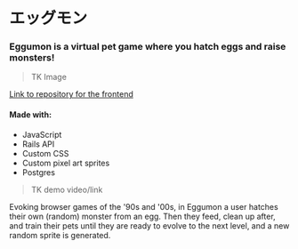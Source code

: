 # エッグモン

### Eggumon is a virtual pet game where you hatch eggs and raise monsters!

> TK Image

[Link to repository for the frontend](https://github.com/ajsultanov/eggumon-frontend)

#### Made with:
- JavaScript
- Rails API
- Custom CSS
- Custom pixel art sprites
- Postgres

> TK demo video/link

Evoking browser games of the '90s and '00s, in Eggumon a user hatches their own (random) monster from an egg. Then they feed, clean up after, and train their pets until they are ready to evolve to the next level, and a new random sprite is generated.
